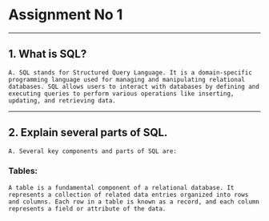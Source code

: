 # Assignment No 1
---

## 1. What is SQL?
    A. SQL stands for Structured Query Language. It is a domain-specific programming language used for managing and manipulating relational databases. SQL allows users to interact with databases by defining and executing queries to perform various operations like inserting, updating, and retrieving data.
---

## 2. Explain several parts of SQL.
    A. Several key components and parts of SQL are:
###   Tables:
    A table is a fundamental component of a relational database. It represents a collection of related data entries organized into rows and columns. Each row in a table is known as a record, and each column represents a field or attribute of the data.
